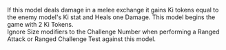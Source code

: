 If this model deals damage in a melee exchange it gains Ki tokens equal to the enemy model's Ki stat and Heals one Damage.  This model begins the game with 2 Ki Tokens.  
Ignore Size modifiers to the Challenge Number when performing a Ranged Attack or Ranged Challenge Test against this model.